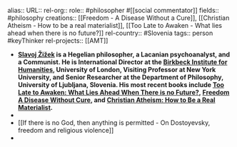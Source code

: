 alias::
URL::
rel-org::
role:: #philosopher #[[social commentator]]
fields:: #philosophy
creations:: [[Freedom - A Disease Without a Cure]], [[Christian Atheism - How to be a real materialist]], [[Too Late to Awaken - What lies ahead when there is no future?]]
rel-country:: #Slovenia
tags:: person #keyThinker
rel-projects:: [[AMT]]



- **[Slavoj Žižek](https://www.bbk.ac.uk/our-staff/profile/8007763/slavoj-zizek) is a Hegelian philosopher, a Lacanian psychoanalyst, and a Communist. He is International Director at the [Birkbeck Institute for Humanities](https://www.bbk.ac.uk/research/centres/institute-for-the-humanities), University of London, Visiting Professor at New York University, and Senior Researcher at the Department of Philosophy, University of Ljubljana, Slovenia. His most recent books include [Too Late to Awaken: What Lies Ahead When There is no Future?](https://www.penguin.com.au/books/too-late-to-awaken-9780241651759), [Freedom A Disease Without Cure](https://www.bloomsbury.com/au/freedom-9781350357129/), and [Christian Atheism: How to Be a Real Materialist](https://www.bloomsbury.com/au/christian-atheism-9781350409323/).**
-
- [[If there is no God, then anything is permitted - On Dostoyevsky, freedom and religious violence]]
-
